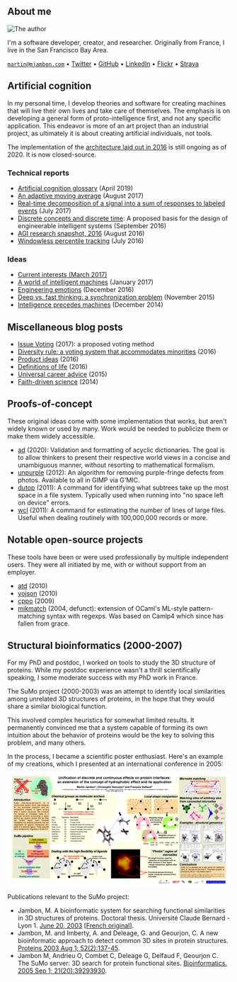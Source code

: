 About me
--

<img src="https://www.gravatar.com/avatar/ca1fd636db960bba6027154d81ef106e.png"
     alt="The author">

I'm a software developer, creator, and researcher. Originally from
France, I live in the San Francisco Bay Area.

<code>martin@mjambon.com</code>
&bull; [Twitter](https://twitter.com/mjambon)
&bull; [GitHub](https://github.com/mjambon)
&bull; [LinkedIn](https://www.linkedin.com/in/mjambon)
&bull; [Flickr](https://www.flickr.com/photos/mjambon)
&bull; [Strava](http://www.strava.com/athletes/750791)

Artificial cognition
--

In my personal time, I develop theories and software for creating
machines that will live their own lives and take care of themselves.
The emphasis is on developing a general form of proto-intelligence
first, and not any specific application. This endeavor is more of an
art project than an industrial project, as ultimately it is about
creating artificial individuals, not tools.

The implementation of the
[architecture laid out in 2016](2016-08-20-agi-project-status-2016) is
still ongoing as of 2020. It is now closed-source.

### Technical reports

* [Artificial cognition glossary](2019-04-21-glossary) (April 2019)
* [An adaptive moving average](2017-08-12-adaptive-average)
  (August 2017)
* [Real-time decomposition of a signal into a sum of responses to
  labeled events](2017-07-02-linear-response-decomposition)
  (July 2017)
* [Discrete concepts and discrete time](2016-09-03-discrete-indicators):
  A proposed basis for the design of engineerable intelligent systems
  (September 2016)
* [AGI research snapshot, 2016](2016-08-20-agi-project-status-2016)
  (August 2016)
* [Windowless percentile tracking](2016-07-23-moving-percentile)
  (July 2016)

### Ideas

* [Current interests (March 2017)](2017-03-05-current-interests)
* [A world of intelligent machines](2017-01-02-agi-world) (January 2017)
* [Engineering emotions](2016-12-31-agi-emotions) (December 2016)
* [Deep vs. fast thinking:
  a synchronization problem](2015-11-08-deep-vs-fast-thinking)
  (November 2015)
* [Intelligence precedes machines](2014-12-31-intelligence-precedes-machines)
  (December 2014)

Miscellaneous blog posts
--

* [Issue Voting](2017-01-08-issue-voting-method) (2017): a proposed
  voting method
* [Diversity rule: a voting system that accommodates
  minorities](2016-10-08-diversity-rule) (2016)
* [Product ideas](2016-07-30-product-ideas) (2016)
* [Definitions of life](2016-07-24-definitions-of-life) (2016)
* [Universal career advice](2015-01-03-universal-career-advice) (2015)
* [Faith-driven science](2014-12-27-faith-driven-science) (2014)

Proofs-of-concept
--

These original ideas come with some implementation that works, but aren't
widely known or used by many. Work would be needed to publicize them
or make them widely accessible.

* [ad](https://github.com/mjambon/ad) (2020): Validation and
  formatting of acyclic dictionaries. The goal is to allow thinkers to
  present their respective world views in a concise and unambiguous
  manner, without resorting to mathematical formalism.
* [unpurple](https://github.com/mjambon/purple-fringe) (2012):
  An algorithm for removing purple-fringe defects from
  photos. Available to all in GIMP via G'MIC.
* [dutop](https://github.com/mjambon/dutop) (2011): A command for
  identifying what subtrees take up the most space in a file
  system. Typically used when running into "no space left on device"
  errors.
* [wcl](https://github.com/mjambon/wcl) (2011): A command for
  estimating the number of lines of large files. Useful when dealing
  routinely with 100,000,000 records or more.

Notable open-source projects
--

These tools have been or were used professionally by multiple independent
users. They were all initiated by me, with or without support from
an employer.

* [atd](https://github.com/ahrefs/atd) (2010)
* [yojson](https://github.com/ocaml-community/yojson) (2010)
* [cppo](https://github.com/ocaml-community/cppo) (2009)
* [mikmatch](https://github.com/mjambon/mikmatch) (2004, defunct):
  extension of OCaml's ML-style pattern-matching syntax with
  regexps. Was based on Camlp4 which since has fallen from grace.

Structural bioinformatics (2000-2007)
--

For my PhD and postdoc, I worked on tools to study the 3D structure of
proteins. While my postdoc experience wasn't a thrill
scientifically speaking, I some moderate success with my PhD work in
France.

The SuMo project (2000-2003) was an attempt to identify local
similarities among unrelated 3D structures of proteins, in the hope that
they would share a similar biological function.

This involved complex heuristics for somewhat limited results.
It permanently convinced me that a system capable of forming its own
intuition about the behavior of proteins would be the key to
solving this problem, and many others.

In the process, I became a scientific poster enthusiast. Here's an
example of my creations, which I presented at an international
conference in 2005:

<a href="paper/proteins/poster-ismb05.png"
   title="Click to enlarge"><img
     alt="Poster"
     src="paper/proteins/poster-ismb05-600px.png"></a>

Publications relevant to the SuMo project:

* Jambon, M. A bioinformatic system for searching functional similarities
  in 3D structures of proteins.
  Doctoral thesis. Université Claude Bernard - Lyon 1.
  [June 20, 2003](paper/proteins/sumo-letter-oneside.pdf)
  \[[French original](paper/proteins/sumo-french.pdf)\].
* Jambon, M. and Imberty, A. and Deleage, G. and Geourjon, C.
  A new bioinformatic approach to detect common 3D sites in protein structures.
  <a href="paper/proteins/sumo2003.pdf">Proteins 2003 Aug 1; 52(2):137-45</a>.
* Jambon M, Andrieu O, Combet C, Deleage G, Delfaud F, Geourjon C.
  The SuMo server: 3D search for protein functional sites.
  <a href="paper/proteins/sumo2005.pdf">Bioinformatics.
  2005 Sep 1; 21(20):3929­3930</a>.
